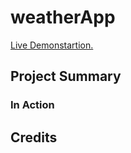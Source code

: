 # weatherApp

<a href="https://aaronsww.github.io/weatherApp/">Live Demonstartion.</a>

## Project Summary

### In Action

## Credits
